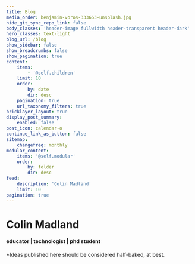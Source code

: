 ```yaml
---
title: Blog
media_order: benjamin-voros-333663-unsplash.jpg
hide_git_sync_repo_link: false
body_classes: 'header-image fullwidth header-transparent header-dark'
hero_classes: text-light
blog_url: /blog
show_sidebar: false
show_breadcrumbs: false
show_pagination: true
content:
    items:
        - '@self.children'
    limit: 10
    order:
        by: date
        dir: desc
    pagination: true
    url_taxonomy_filters: true
bricklayer_layout: true
display_post_summary:
    enabled: false
post_icon: calendar-o
continue_link_as_button: false
sitemap:
    changefreq: monthly
modular_content:
    items: '@self.modular'
    order:
        by: folder
        dir: desc
feed:
    description: 'Colin Madland'
    limit: 10
pagination: true
---
```


# Colin Madland
#### educator | technologist | phd student

*Ideas published here should be considered half-baked, at best.
